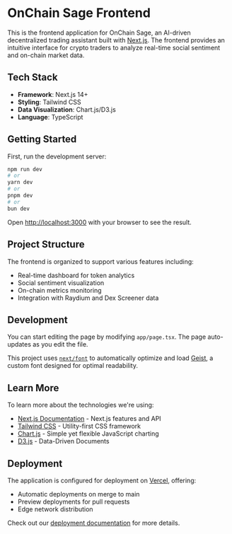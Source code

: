 # OnChain Sage Frontend

This is the frontend application for OnChain Sage, an AI-driven decentralized trading assistant built with [Next.js](https://nextjs.org). The frontend provides an intuitive interface for crypto traders to analyze real-time social sentiment and on-chain market data.

## Tech Stack

- **Framework**: Next.js 14+
- **Styling**: Tailwind CSS
- **Data Visualization**: Chart.js/D3.js
- **Language**: TypeScript

## Getting Started

First, run the development server:

```bash
npm run dev
# or
yarn dev
# or
pnpm dev
# or
bun dev
```

Open [http://localhost:3000](http://localhost:3000) with your browser to see the result.

## Project Structure

The frontend is organized to support various features including:
- Real-time dashboard for token analytics
- Social sentiment visualization
- On-chain metrics monitoring
- Integration with Raydium and Dex Screener data

## Development

You can start editing the page by modifying `app/page.tsx`. The page auto-updates as you edit the file.

This project uses [`next/font`](https://nextjs.org/docs/app/building-your-application/optimizing/fonts) to automatically optimize and load [Geist](https://vercel.com/font), a custom font designed for optimal readability.

## Learn More

To learn more about the technologies we're using:

- [Next.js Documentation](https://nextjs.org/docs) - Next.js features and API
- [Tailwind CSS](https://tailwindcss.com/docs) - Utility-first CSS framework
- [Chart.js](https://www.chartjs.org/docs/) - Simple yet flexible JavaScript charting
- [D3.js](https://d3js.org/) - Data-Driven Documents

## Deployment

The application is configured for deployment on [Vercel](https://vercel.com), offering:
- Automatic deployments on merge to main
- Preview deployments for pull requests
- Edge network distribution

Check out our [deployment documentation](https://nextjs.org/docs/app/building-your-application/deploying) for more details.